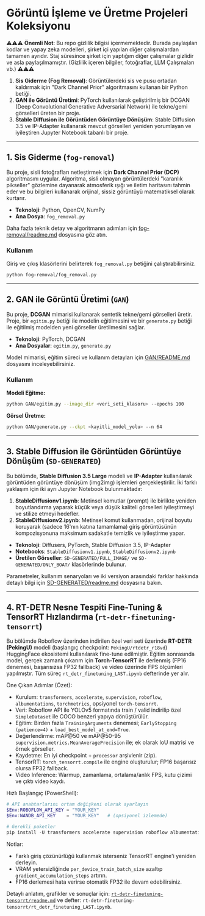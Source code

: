 # Görüntü İşleme ve Üretme Projeleri Koleksiyonu

⚠️⚠️️️⚠️️️️️ **Önemli Not**: Bu repo gizlilik bilgisi içermemektedir. Burada paylaşılan kodlar ve yapay zeka modelleri, şirket içi yapılan diğer çalışmalardan tamamen ayrıdır. Staj süresince şirket için yaptığım diğer çalışmalar gizlidir ve asla paylaşılmamıştır. (Gizlilik içeren bilgiler, fotoğraflar, LLM Çalışmaları vb.) ⚠️️️⚠️️️⚠️️️

1.  **Sis Giderme (Fog Removal)**: Görüntülerdeki sis ve pusu ortadan kaldırmak için "Dark Channel Prior" algoritmasını kullanan bir Python betiği.
2.  **GAN ile Görüntü Üretimi**: PyTorch kullanılarak geliştirilmiş bir DCGAN (Deep Convolutional Generative Adversarial Network) ile tekne/gemi görselleri üreten bir proje.
3.  **Stable Diffusion ile Görüntüden Görüntüye Dönüşüm**: Stable Diffusion 3.5 ve IP-Adapter kullanarak mevcut görselleri yeniden yorumlayan ve iyileştiren Jupyter Notebook tabanlı bir proje.

---

## 1. Sis Giderme (`fog-removal`)

Bu proje, sisli fotoğrafları netleştirmek için **Dark Channel Prior (DCP)** algoritmasını uygular. Algoritma, sisli olmayan görüntülerdeki "karanlık pikseller" gözlemine dayanarak atmosferik ışığı ve iletim haritasını tahmin eder ve bu bilgileri kullanarak orijinal, sissiz görüntüyü matematiksel olarak kurtarır.

- **Teknoloji**: Python, OpenCV, NumPy
- **Ana Dosya**: `fog_removal.py`

Daha fazla teknik detay ve algoritmanın adımları için [fog-removal/readme.md](fog-removal/readme.md) dosyasına göz atın.

### Kullanım

Giriş ve çıkış klasörlerini belirterek `fog_removal.py` betiğini çalıştırabilirsiniz.

```bash
python fog-removal/fog_removal.py
```

---

## 2. GAN ile Görüntü Üretimi (`GAN`)

Bu proje, **DCGAN** mimarisi kullanarak sentetik tekne/gemi görselleri üretir. Proje, bir `egitim.py` betiği ile modelin eğitilmesini ve bir `generate.py` betiği ile eğitilmiş modelden yeni görseller üretilmesini sağlar.

- **Teknoloji**: PyTorch, DCGAN
- **Ana Dosyalar**: `egitim.py`, `generate.py`

Model mimarisi, eğitim süreci ve kullanım detayları için [GAN/README.md](GAN/README.md) dosyasını inceleyebilirsiniz.

### Kullanım

**Modeli Eğitme:**

```bash
python GAN/egitim.py --image_dir <veri_seti_klasoru> --epochs 100
```

**Görsel Üretme:**

```bash
python GAN/generate.py --ckpt <kayitli_model_yolu> --n 64
```

---

## 3. Stable Diffusion ile Görüntüden Görüntüye Dönüşüm (`SD-GENERATED`)

Bu bölümde, **Stable Diffusion 3.5 Large** modeli ve **IP-Adapter** kullanılarak görüntüden görüntüye dönüşüm (img2img) işlemleri gerçekleştirilir. İki farklı yaklaşım için iki ayrı Jupyter Notebook bulunmaktadır:

1.  **StableDiffusionv1.ipynb**: Metinsel komutlar (prompt) ile birlikte yeniden boyutlandırma yaparak küçük veya düşük kaliteli görselleri iyileştirmeyi ve stilize etmeyi hedefler.
2.  **StableDiffusionv2.ipynb**: Metinsel komut kullanmadan, orijinal boyutu koruyarak (sadece 16'nın katına tamamlama) giriş görüntüsünün kompozisyonuna maksimum sadakatle temizlik ve iyileştirme yapar.

- **Teknoloji**: Diffusers, PyTorch, Stable Diffusion 3.5, IP-Adapter
- **Notebooks**: `StableDiffusionv1.ipynb`, `StableDiffusionv2.ipynb`
- **Üretilen Görseller**: `SD-GENERATED/FULL_IMAGE/` ve `SD-GENERATED/ONLY_BOAT/` klasörlerinde bulunur.

Parametreler, kullanım senaryoları ve iki versiyon arasındaki farklar hakkında detaylı bilgi için [SD-GENERATED/readme.md](SD-GENERATED/readme.md) dosyasına bakın.

---

## 4. RT-DETR Nesne Tespiti Fine-Tuning & TensorRT Hızlandırma (`rt-detr-finetuning-tensorrt`)

Bu bölümde Roboflow üzerinden indirilen özel veri seti üzerinde **RT-DETR (PekingU)** modeli (başlangıç checkpoint: `PekingU/rtdetr_r18vd`) HuggingFace ekosistemi kullanılarak fine-tune edilmiştir. Eğitim sonrasında model, gerçek zamanlı çıkarım için **Torch-TensorRT** ile derlenmiş (FP16 denemesi, başarısızsa FP32 fallback) ve video üzerinde FPS ölçümleri yapılmıştır. Tüm süreç `rt_detr_finetuning_LAST.ipynb` defterinde yer alır.

Öne Çıkan Adımlar (Özet):
- Kurulum: `transformers`, `accelerate`, `supervision`, `roboflow`, `albumentations`, `torchmetrics`, opsiyonel `torch-tensorrt`.
- Veri: Roboflow API ile YOLOv5 formatında train / valid indirilip özel `SimpleDataset` ile COCO benzeri yapıya dönüştürülür.
- Eğitim: Birden fazla `TrainingArguments` denemesi; `EarlyStopping (patience=4)` + `load_best_model_at_end=True`.
- Değerlendirme: mAP@50 ve mAP@50-95 `supervision.metrics.MeanAveragePrecision` ile; ek olarak IoU matrisi ve örnek görseller.
- Kaydetme: En iyi checkpoint + `processor` arşivlenir (zip).
- TensorRT: `torch_tensorrt.compile` ile engine oluşturulur; FP16 başarısız olursa FP32 fallback.
- Video Inference: Warmup, zamanlama, ortalama/anlık FPS, kutu çizimi ve çıktı video kaydı.

Hızlı Başlangıç (PowerShell):
```powershell
# API anahtarlarını ortam değişkeni olarak ayarlayın
$Env:ROBOFLOW_API_KEY = "YOUR_KEY"
$Env:WANDB_API_KEY    = "YOUR_KEY"   # (opsiyonel izlemede)

# Gerekli paketler
pip install -U transformers accelerate supervision roboflow albumentations torchmetrics torch-tensorrt
```

Notlar:
- Farklı giriş çözünürlüğü kullanmak isterseniz TensorRT engine'i yeniden derleyin.
- VRAM yetersizliğinde `per_device_train_batch_size` azaltıp `gradient_accumulation_steps` artırın.
- FP16 derlemesi hata verirse otomatik FP32 ile devam edebilirsiniz.

Detaylı anlatım, grafikler ve sonuçlar için: [`rt-detr-finetuning-tensorrt/readme.md`](rt-detr-finetuning-tensorrt/readme.md) ve defter: `rt-detr-finetuning-tensorrt/rt_detr_finetuning_LAST.ipynb`.
